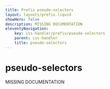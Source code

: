 ```yaml
---
title: Prefix pseudo-selectors
layout: layouts/prefix.liquid
showHero: false
description: MISSING DOCUMENTATION
eleventyNavigation:
	key: css-handler/prefix/pseudo-selectors
	parent: css-handler
	title: pseudo-selectors
---
```


# pseudo-selectors

MISSING DOCUMENTATION